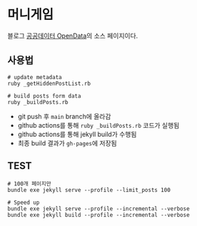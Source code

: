 # 머니게임

블로그 [공공데이터 OpenData](https://godkimchee.github.io/hanistory/)의 소스 페이지이다. 

## 사용법

```
# update metadata
ruby _getHiddenPostList.rb

# build posts form data
ruby _buildPosts.rb
```

* git push 후 `main` branch에 올라감
* github actions를 통해 `ruby _buildPosts.rb` 코드가 실행됨
* github actions를 통해 jekyll build가 수행됨
* 최종 build 결과가 `gh-pages`에 저장됨

## TEST

```
# 100개 페이지만 
bundle exe jekyll serve --profile --limit_posts 100
```

```
# Speed up
bundle exe jekyll serve --profile --incremental --verbose
bundle exe jekyll build --profile --incremental --verbose
```

